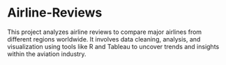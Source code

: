 # Airline-Reviews
This project analyzes airline reviews to compare major airlines from different regions worldwide. It involves data cleaning, analysis, and visualization using tools like R and Tableau to uncover trends and insights within the aviation industry.
